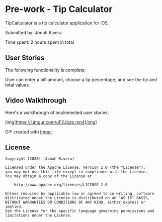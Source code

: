 # Pre-work - Tip Calculator

TipCalculator is a tip calculator application for iOS.

Submitted by: Jonah Rivera

Time spent: 2 hours spent in total

## User Stories

The following functionality is complete:

User can enter a bill amount, choose a tip percentage, and see the tip and total values.

## Video Walkthrough 

Here's a walkthrough of implemented user stories:

[img]https://i.imgur.com/uF2Jbzp.mp4[/img]

GIF created with [Imgur](https://imgur.com).

## License

    Copyright [2020] [Jonah Rivera]

    Licensed under the Apache License, Version 2.0 (the "License");
    you may not use this file except in compliance with the License.
    You may obtain a copy of the License at

        http://www.apache.org/licenses/LICENSE-2.0

    Unless required by applicable law or agreed to in writing, software
    distributed under the License is distributed on an "AS IS" BASIS,
    WITHOUT WARRANTIES OR CONDITIONS OF ANY KIND, either express or implied.
    See the License for the specific language governing permissions and
    limitations under the License.
